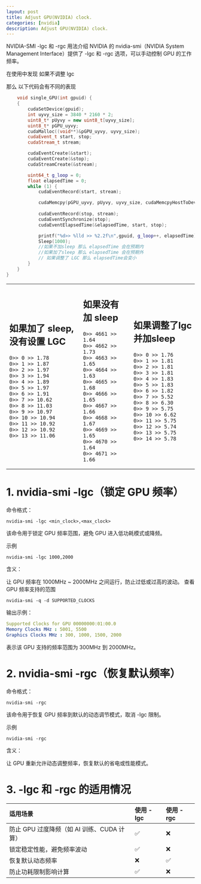 ```yaml
---
layout: post
title: Adjust GPU(NVIDIA) clock.
categories: [nvidia]
description: Adjust GPU(NVIDIA) clock.
---
```


NVIDIA-SMI -lgc 和 -rgc 用法介绍
NVIDIA 的 nvidia-smi（NVIDIA System Management Interface）提供了 -lgc 和 -rgc 选项，可以手动控制 GPU 的工作频率。

<!--more-->


在使用中发现 如果不调整 lgc  

那么 以下代码会有不同的表现

```cpp
    void single_GPU(int gpuid) {
	{
		cudaSetDevice(gpuid);
		int uyvy_size = 3840 * 2160 * 2;
		uint8_t* pUyvy = new uint8_t[uyvy_size];
		uint8_t* pGPU_uyvy;
		cudaMalloc((void**)&pGPU_uyvy, uyvy_size);
		cudaEvent_t start, stop;
		cudaStream_t stream;

		cudaEventCreate(&start);
		cudaEventCreate(&stop);
		cudaStreamCreate(&stream);

		uint64_t g_loop = 0;
		float elapsedTime = 0;
		while (1) {
			cudaEventRecord(start, stream);

			cudaMemcpy(pGPU_uyvy, pUyvy, uyvy_size, cudaMemcpyHostToDevice);
			
			cudaEventRecord(stop, stream);
			cudaEventSynchronize(stop);
			cudaEventElapsedTime(&elapsedTime, start, stop);

			printf("%d>> %lld >> %2.2f\n",gpuid, g_loop++, elapsedTime);
			Sleep(1000); 
            //如果不加sleep 那么 elapsedTime 会在预期内
            //如果加了sleep 那么 elapsedTime 会在预期外
            // 如果调整了 LGC 那么 elapsedTime会变小
		}
	}
}
```
<table>
<tr>

<td>

## 如果加了 sleep,没有设置 LGC

```
0>> 0 >> 1.78
0>> 1 >> 1.87
0>> 2 >> 1.97
0>> 3 >> 1.94
0>> 4 >> 1.89
0>> 5 >> 1.97
0>> 6 >> 1.91
0>> 7 >> 10.62
0>> 8 >> 11.03
0>> 9 >> 10.97
0>> 10 >> 10.94
0>> 11 >> 10.92
0>> 12 >> 10.92
0>> 13 >> 11.06
```
</td><td>

## 如果没有加 sleep
```
0>> 4661 >> 1.64
0>> 4662 >> 1.73
0>> 4663 >> 1.65
0>> 4664 >> 1.63
0>> 4665 >> 1.68
0>> 4666 >> 1.65
0>> 4667 >> 1.66
0>> 4668 >> 1.67
0>> 4669 >> 1.65
0>> 4670 >> 1.64
0>> 4671 >> 1.66
```

</td><td>

## 如果调整了lgc  并加sleep
```
0>> 0 >> 1.76
0>> 1 >> 1.81
0>> 2 >> 1.81
0>> 3 >> 1.81
0>> 4 >> 1.83
0>> 5 >> 1.83
0>> 6 >> 1.82
0>> 7 >> 5.52
0>> 8 >> 6.30
0>> 9 >> 5.75
0>> 10 >> 6.62
0>> 11 >> 5.75
0>> 12 >> 5.74
0>> 13 >> 5.75
0>> 14 >> 5.78
```
</td></tr></table>

# 1. nvidia-smi -lgc（锁定 GPU 频率）

命令格式：

 
    nvidia-smi -lgc <min_clock>,<max_clock>

该命令用于锁定 GPU 频率范围，避免 GPU 进入低功耗模式或降频。

示例
 
    nvidia-smi -lgc 1000,2000

含义：

让 GPU 频率在 1000MHz ~ 2000MHz 之间运行，防止过低或过高的波动。
查看 GPU 频率支持的范围

    nvidia-smi -q -d SUPPORTED_CLOCKS

输出示例：

```yaml
Supported Clocks for GPU 00000000:01:00.0
Memory Clocks MHz : 5001, 5500
Graphics Clocks MHz : 300, 1000, 1500, 2000
```
表示该 GPU 支持的频率范围为 300MHz 到 2000MHz。

# 2. nvidia-smi -rgc（恢复默认频率）

命令格式：

    nvidia-smi -rgc

该命令用于恢复 GPU 频率到默认的动态调节模式，取消 -lgc 限制。

示例

    nvidia-smi -rgc

含义：

让 GPU 重新允许动态调整频率，恢复默认的省电或性能模式。

# 3. -lgc 和 -rgc 的适用情况

|适用场景	|使用 -lgc	|使用 -rgc|
|:---|:---|:---|
|防止 GPU 过度降频（如 AI 训练、CUDA 计算）	|✅	|❌|
|锁定稳定性能，避免频率波动	|✅	|❌|
|恢复默认动态频率	|❌	|✅|
|防止功耗限制影响计算	|✅	|❌|